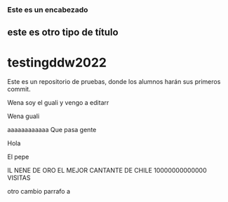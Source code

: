 ### Este es un encabezado

## este es otro tipo de título

# testingddw2022
Este es un repositorio de pruebas, donde los alumnos harán sus primeros commit.


Wena soy el guali y vengo a editarr

Wena guali


aaaaaaaaaaaa
Que pasa gente
<p>Hola<p>
<p> El pepe<p>

IL NENE DE ORO EL MEJOR CANTANTE DE CHILE 10000000000000 VISITAS


otro cambio
parrafo
a
